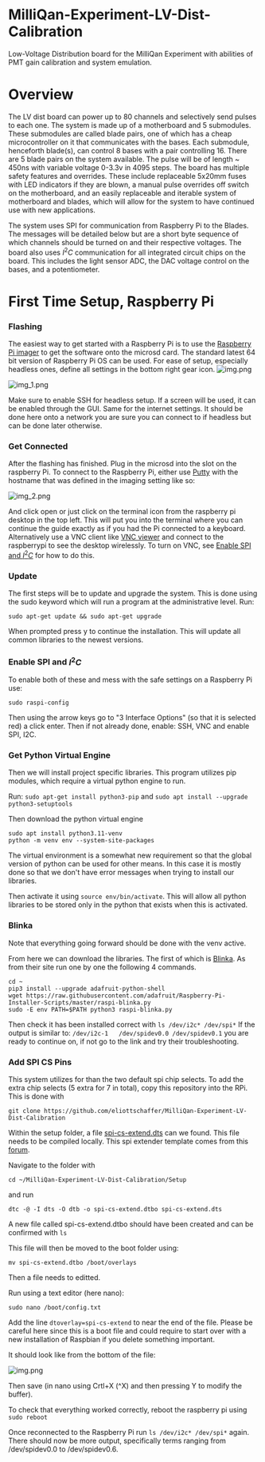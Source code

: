 # MilliQan-Experiment-LV-Dist-Calibration
Low-Voltage Distribution board for the MilliQan Experiment with abilities of PMT gain calibration and system emulation.

# Overview
The LV dist board can power up to 80 channels and selectively send pulses to each one. The system is made up of a motherboard and 5 submodules. These submodules are called blade pairs, one of which has a cheap microcontroller on it that communicates with the bases. Each submodule, henceforth blade(s), can control 8 bases with a pair controlling 16. There are 5 blade pairs on the system available.  The pulse will be of length ~ 450ns with variable voltage 0-3.3v in 4095 steps. The board has multiple safety features and overrides. These include replaceable 5x20mm fuses with LED indicators if they are blown, a manual pulse overrides off switch on the motherboard, and an easily replaceable and iterable system of motherboard and blades, which will allow for the system to have continued use with new applications.

The system uses SPI for communication from Raspberry Pi to the Blades. The messages will be detailed below but are a short byte sequence of which channels should be turned on and their respective voltages. The board also uses $I^2C$ communication for all integrated circuit chips on the board. This includes the light sensor ADC, the DAC voltage control on the bases, and a potentiometer. 

# First Time Setup, Raspberry Pi

### Flashing
The easiest way to get started with a Raspberry Pi is to use the [Raspberry Pi imager](https://www.raspberrypi.com/software/) to get the software onto the microsd card.
The standard latest 64 bit version of Raspberry Pi OS can be used. For ease of setup, especially headless ones, define all settings in the bottom right gear icon.
![img.png](Images/img.png)

![img_1.png](Images/img_1.png)

Make sure to enable SSH for headless setup. If a screen will be used, it can be enabled through the GUI.
Same for the internet settings. It should be done here onto a network you are sure you can connect to if headless but can be done later otherwise.


### Get Connected
After the flashing has finished. Plug in the microsd into the slot on the raspberry Pi.
To connect to the Raspberry Pi, either use [Putty](https://www.putty.org/) with the hostname that was defined in the imaging setting like so:

![img_2.png](Images/img_2.png)

And click open or just click on the terminal icon from the raspberry pi desktop in the top left. This will put you into the terminal where you can continue the guide exactly as if you had the Pi connected to a keyboard.
Alternatively use a VNC client like [VNC viewer](https://www.realvnc.com/en/connect/download/viewer/) and connect to the raspberrypi to see the desktop wirelessly. 
To turn on VNC, see [Enable SPI and $I^2C$](#add-spi-cs-pins) for how to do this.

### Update
The first steps will be to update and upgrade the system. This is done using the sudo keyword which will run a program
at the administrative level. Run:
```
sudo apt-get update && sudo apt-get upgrade
```
When prompted press y to continue the installation. This will update all common libraries to the newest versions.

### Enable SPI and $I^2C$

To enable both of these and mess with the safe settings on a Raspberry Pi use:
```angular2html
sudo raspi-config
```

Then using the arrow keys go to "3 Interface Options" (so that it is selected red) a click enter.
Then if not already done, enable: SSH, VNC and enable SPI, I2C.

### Get Python Virtual Engine

Then we will install project specific libraries. This program utilizes pip modules, which require a virtual python engine to run.

Run:
`sudo apt-get install python3-pip` and `sudo apt install --upgrade python3-setuptools`

Then download the python virtual engine
```angular2html
sudo apt install python3.11-venv
python -m venv env --system-site-packages
```

The virtual environment is a somewhat new requirement so that the global version of python can be used for other means.
In this case it is mostly done so that we don't have error messages when trying to install our libraries.

Then activate it using `source env/bin/activate`. This will allow all python libraries to be stored only in the python
that exists when this is activated.



### Blinka

Note that everything going forward should be done with the venv active.

From here we can download the libraries.
The first of which is [Blinka](https://learn.adafruit.com/circuitpython-on-raspberrypi-linux/installing-circuitpython-on-raspberry-pi). As from their site run one by one
the following 4 commands.

```angular2html
cd ~
pip3 install --upgrade adafruit-python-shell
wget https://raw.githubusercontent.com/adafruit/Raspberry-Pi-Installer-Scripts/master/raspi-blinka.py
sudo -E env PATH=$PATH python3 raspi-blinka.py
```

Then check it has been installed correct with `ls /dev/i2c* /dev/spi*`
If the output is similar to: `/dev/i2c-1   /dev/spidev0.0 /dev/spidev0.1` you are ready to continue on,
if not go to the link and try their troubleshooting.

### Add SPI CS Pins
This system utilizes for than the two default spi chip selects. To add the extra chip selects (5 extra for 7 in total), copy this
repository into the RPi. This is done with 
```
git clone https://github.com/eliottschaffer/MilliQan-Experiment-LV-Dist-Calibration
```

Within the setup folder, a file [spi-cs-extend.dts](/Setup/spi-cs-extend.dts) can we found. This file needs to be 
compiled locally. This spi extender template comes from this [forum](https://gist.github.com/mcbridejc/d060602e892f6879e7bc8b93aa3f85be).

Navigate to the folder with

```angular2html
cd ~/MilliQan-Experiment-LV-Dist-Calibration/Setup
```
and run
```angular2html
dtc -@ -I dts -O dtb -o spi-cs-extend.dtbo spi-cs-extend.dts
```
A new file called spi-cs-extend.dtbo should have been created and can be confirmed with `ls`

This file will then be moved to the boot folder using:

```angular2html
mv spi-cs-extend.dtbo /boot/overlays
```

Then a file needs to editted. 

Run using a text editor (here nano):

```angular2html
sudo nano /boot/config.txt
```

Add the line `dtoverlay=spi-cs-extend` to near the end of the file.
Please be careful here since this is a boot file and could require to start over with a new installation of Raspbian if you delete something important.

It should look like from the bottom of the file:

![img.png](Images/boot_config.png)

Then save (in nano using Crtl+X (^X) and then pressing Y to modify the buffer).

To check that everything worked correctly, reboot the raspberry pi using `sudo reboot`

Once reconnected to the Raspberry Pi run `ls /dev/i2c* /dev/spi*` again. 
There should now be more output, specifically terms ranging from /dev/spidev0.0  to /dev/spidev0.6.

